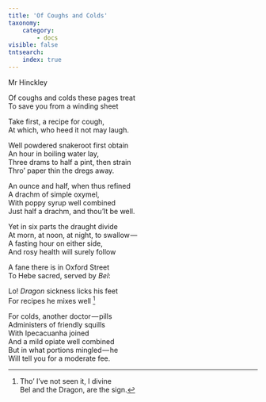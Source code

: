 ```yaml
---
title: 'Of Coughs and Colds'
taxonomy:
    category:
        - docs
visible: false
tntsearch:
    index: true
---
```


<div class="author">Mr Hinckley</div>

Of coughs and colds these pages treat  
To save you from a winding sheet

Take first, a recipe for cough,  
At which, who heed it not may laugh.

Well powdered snakeroot first obtain  
An hour in boiling water lay,  
Three drams to half a pint, then strain  
Thro’ paper thin the dregs away.

An ounce and half, when thus refined  
A drachm of simple oxymel,  
With poppy syrup well combined  
Just half a drachm, and thou’lt be well.

Yet in six parts the draught divide  
At morn, at noon, at night, to swallow —   
A fasting hour on either side,  
And rosy health will surely follow  

A fane there is in Oxford Street  
To Hebe sacred, served by *Bel*:  

Lo! *Dragon* sickness licks his feet  
For recipes he mixes well [^1]

For colds, another doctor — pills  
Administers of friendly squills  
With Ipecacuanha joined  
And a mild opiate well combined  
But in what portions mingled — he  
Will tell you for a moderate fee.

[^1]: Tho’ I’ve not seen it, I divine  
Bel and the Dragon, are the sign.